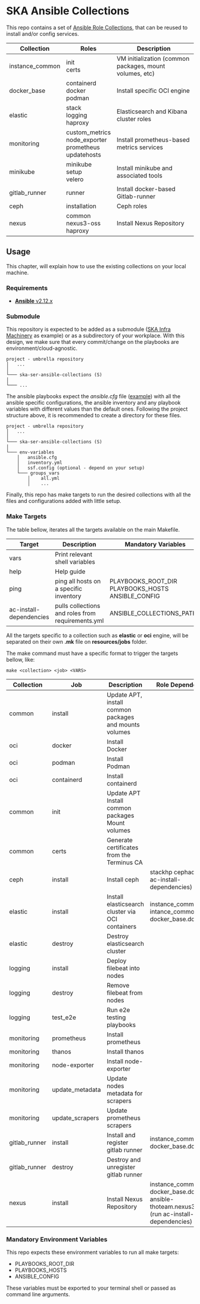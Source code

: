 # SKA Ansible Collections

This repo contains a set of [Ansible Role Collections](https://docs.ansible.com/ansible/latest/user_guide/collections_using.html), that can be reused to install and/or config services.


| Collection            | Roles                                 | Description                                               |
| --------------------- | --------------------------------------| ----------------------------------------------------------|
| instance_common       | init <br> certs                       | VM initialization (common packages, mount volumes, etc)   |
| docker_base           | containerd <br> docker <br> podman    | Install specific OCI engine                               |
| elastic               | stack <br> logging <br> haproxy       | Elasticsearch and Kibana cluster roles                    |
| monitoring            | custom_metrics <br> node_exporter <br> prometheus <br> updatehosts | Install prometheus-based metrics services |
| minikube              | minikube <br> setup <br> velero       | Install minikube and associated tools                     |
| gitlab_runner         | runner                                | Install docker-based Gitlab-runner                        |
| ceph                  | installation                          | Ceph roles                                                |
| nexus                 | common <br> nexus3-oss <br> haproxy   | Install Nexus Repository                                  |

## Usage

This chapter, will explain how to use the existing collections on your local machine.

### Requirements

* [**Ansible** v2.12.x](https://docs.ansible.com/ansible/latest/installation_guide/intro_installation.html)

### Submodule

This repository is expected to be added as a submodule ([SKA Infra Machinery](https://gitlab.com/ska-telescope/sdi/ska-ser-infra-machinery)
as example) or as a subdirectory of your workplace. With this design, we make sure that every commit/change on the
playbooks are environment/cloud-agnostic.


```
project - umbrella repository
│   ...
│
└─── ska-ser-ansible-collections (S)
│
└─── ...
```

The ansible playbooks expect the *ansible.cfg* file ([example](https://gitlab.com/ska-telescope/sdi/ska-ser-infra-machinery/-/blob/e2531bfb5a4bc8600e29b2c2c00b024fcadb0794/environments/stfc-techops/installation/ansible.cfg))
with all the ansible specific configurations, the ansible inventory and any playbook
variables with different values than the default ones.
Following the project structure above, it is recommended to create a directory for these files.

```
project - umbrella repository
│   ...
│
└─── ska-ser-ansible-collections (S)
│
└─── env-variables
    │   ansible.cfg
    │   inventory.yml
    │   ssf.config (optional - depend on your setup)
    └─── groups_vars
        │    all.yml
        │    ...
```

Finally, this repo has make targets to run the desired collections with all the files and configurations added with
little setup.

### Make Targets

The table bellow, iterates all the targets available on the main Makefile.

| Target                   | Description                                       | Mandatory Variables                                         |
|--------------------------|---------------------------------------------------|-------------------------------------------------------------|
| vars                     | Print relevant shell variables                    |                                                             |
| help                     | Help guide                                        |                                                             |
| ping                     | ping all hosts on a specific inventory            | PLAYBOOKS_ROOT_DIR <br> PLAYBOOKS_HOSTS <br> ANSIBLE_CONFIG |
| ac-install-dependencies  | pulls collections and roles from requirements.yml | ANSIBLE_COLLECTIONS_PATHS                                   |

All the targets specific to a collection such as **elastic** or **oci** engine,
will be separated on their own **.mk** file on **resources/jobs** folder.

The make command must have a specific format to trigger the targets bellow, like:

```
make <collection> <job> <VARS>
```

| Collection | Job        | Description                                                | Role Dependency                                |
|------------|------------|------------------------------------------------------------|----------------------------------------------- |
| common     | install    | Update APT, install common packages and mounts volumes     |                                                |
| oci        | docker     | Install Docker                                             |                                                |
| oci        | podman     | Install Podman                                             |                                                |
| oci        | containerd | Install containerd                                         |                                                |
| common     | init       | Update APT <br> Install common packages <br> Mount volumes |                                                |
| common     | certs      | Generate certificates from the Terminus CA                 |                                                |
| ceph       | install    | Install ceph                                               | stackhp cephadm (run ac-install-dependencies)  |
| elastic    | install    | Install elasticsearch cluster via OCI containers           | instance_common.init <br> intance_common.certs <br> docker_base.docker  |
| elastic    | destroy    | Destroy elasticsearch cluster                              |                                                |
| logging    | install    | Deploy filebeat into nodes                                 |                                                |
| logging    | destroy    | Remove filebeat from nodes                                 |                                                |
| logging    | test_e2e   | Run e2e testing playbooks                                  |                                                |
| monitoring    | prometheus       | Install prometheus                                |                                                |
| monitoring    | thanos           | Install thanos                                    |                                                |
| monitoring    | node-exporter    | Install node-exporter                             |                                                |
| monitoring    | update_metadata  | Update nodes metadata for scrapers                |                                                |
| monitoring    | update_scrapers  | Update prometheus scrapers                        |                                                |
| gitlab_runner | install | Install and register gitlab runner                         |  instance_common.init <br> docker_base.docker  |
| gitlab_runner | destroy | Destroy and unregister gitlab runner                       |                                                |
| nexus         | install | Install Nexus Repository                                   |  instance_common.init <br> docker_base.docker <br> ansible-thoteam.nexus3-oss (run ac-install-dependencies)  |

### Mandatory Environment Variables

This repo expects these environment variables to run all make targets:
* PLAYBOOKS_ROOT_DIR
* PLAYBOOKS_HOSTS
* ANSIBLE_CONFIG

These variables must be exported to your terminal shell or passed as
command line arguments.
